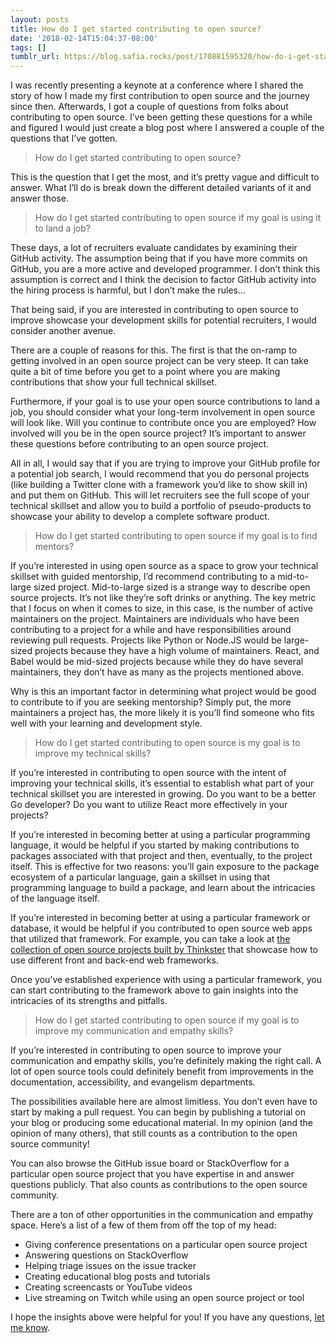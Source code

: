 ```yaml
---
layout: posts
title: How do I get started contributing to open source?
date: '2018-02-14T15:04:37-08:00'
tags: []
tumblr_url: https://blog.safia.rocks/post/170881595320/how-do-i-get-started-contributing-to-open-source
---
```

I was recently presenting a keynote at a conference where I shared the story of how I made my first contribution to open source and the journey since then. Afterwards, I got a couple of questions from folks about contributing to open source. I’ve been getting these questions for a while and figured I would just create a blog post where I answered a couple of the questions that I’ve gotten.

> How do I get started contributing to open source?

This is the question that I get the most, and it’s pretty vague and difficult to answer. What I’ll do is break down the different detailed variants of it and answer those.

> How do I get started contributing to open source if my goal is using it to land a job?

These days, a lot of recruiters evaluate candidates by examining their GitHub activity. The assumption being that if you have more commits on GitHub, you are a more active and developed programmer. I don’t think this assumption is correct and I think the decision to factor GitHub activity into the hiring process is harmful, but I don’t make the rules…

That being said, if you are interested in contributing to open source to improve showcase your development skills for potential recruiters, I would consider another avenue.

There are a couple of reasons for this. The first is that the on-ramp to getting involved in an open source project can be very steep. It can take quite a bit of time before you get to a point where you are making contributions that show your full technical skillset.

Furthermore, if your goal is to use your open source contributions to land a job, you should consider what your long-term involvement in open source will look like. Will you continue to contribute once you are employed? How involved will you be in the open source project? It’s important to answer these questions before contributing to an open source project.

All in all, I would say that if you are trying to improve your GitHub profile for a potential job search, I would recommend that you do personal projects (like building a Twitter clone with a framework you’d like to show skill in) and put them on GitHub. This will let recruiters see the full scope of your technical skillset and allow you to build a portfolio of pseudo-products to showcase your ability to develop a complete software product.

> How do I get started contributing to open source if my goal is to find mentors?

If you’re interested in using open source as a space to grow your technical skillset with guided mentorship, I’d recommend contributing to a mid-to-large sized project. Mid-to-large sized is a strange way to describe open source projects. It’s not like they’re soft drinks or anything. The key metric that I focus on when it comes to size, in this case, is the number of active maintainers on the project. Maintainers are individuals who have been contributing to a project for a while and have responsibilities around reviewing pull requests. Projects like Python or Node.JS would be large-sized projects because they have a high volume of maintainers. React, and Babel would be mid-sized projects because while they do have several maintainers, they don’t have as many as the projects mentioned above.

Why is this an important factor in determining what project would be good to contribute to if you are seeking mentorship? Simply put, the more maintainers a project has, the more likely it is you’ll find someone who fits well with your learning and development style.

> How do I get started contributing to open source is my goal is to improve my technical skills?

If you’re interested in contributing to open source with the intent of improving your technical skills, it’s essential to establish what part of your technical skillset you are interested in growing. Do you want to be a better Go developer? Do you want to utilize React more effectively in your projects?

If you’re interested in becoming better at using a particular programming language, it would be helpful if you started by making contributions to packages associated with that project and then, eventually, to the project itself. This is effective for two reasons: you’ll gain exposure to the package ecosystem of a particular language, gain a skillset in using that programming language to build a package, and learn about the intricacies of the language itself.

If you’re interested in becoming better at using a particular framework or database, it would be helpful if you contributed to open source web apps that utilized that framework. For example, you can take a look at [the collection of open source projects built by Thinkster](https://github.com/gothinkster/realworld) that showcase how to use different front and back-end web frameworks.

Once you’ve established experience with using a particular framework, you can start contributing to the framework above to gain insights into the intricacies of its strengths and pitfalls.

> How do I get started contributing to open source if my goal is to improve my communication and empathy skills?

If you’re interested in contributing to open source to improve your communication and empathy skills, you’re definitely making the right call. A lot of open source tools could definitely benefit from improvements in the documentation, accessibility, and evangelism departments.

The possibilities available here are almost limitless. You don’t even have to start by making a pull request. You can begin by publishing a tutorial on your blog or producing some educational material. In my opinion (and the opinion of many others), that still counts as a contribution to the open source community!

You can also browse the GitHub issue board or StackOverflow for a particular open source project that you have expertise in and answer questions publicly. That also counts as contributions to the open source community.

There are a ton of other opportunities in the communication and empathy space. Here’s a list of a few of them from off the top of my head:

- Giving conference presentations on a particular open source project
- Answering questions on StackOverflow
- Helping triage issues on the issue tracker
- Creating educational blog posts and tutorials
- Creating screencasts or YouTube videos
- Live streaming on Twitch while using an open source project or tool

I hope the insights above were helpful for you! If you have any questions, [let me know](mailto:safia@safia.rocks).

